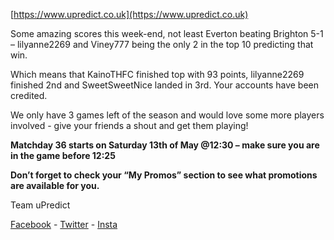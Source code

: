 <Centre>[https://www.upredict.co.uk](https://www.upredict.co.uk)</Centre>

Some amazing scores this week-end, not least Everton beating Brighton 5-1 – lilyanne2269 and Viney777 being the only 2 in the top 10 predicting that win.

Which means that KainoTHFC finished top with 93 points, lilyanne2269 finished 2nd and SweetSweetNice landed in 3rd. Your accounts have been credited.

We only have 3 games left of the season and would love some more players involved  - give your friends a shout and get them playing!

**Matchday 36 starts on Saturday 13th of May @12:30  – make sure you are in the game before 12:25**

**Don’t forget to check your “My Promos” section to see what promotions are available for you.**

Team uPredict

<Centre>[Facebook](https://www.facebook.com/upredict) - [Twitter](https://twitter.com/upredict_it/) - [Insta](https://www.instagram.com/upredict_it/)</Centre>